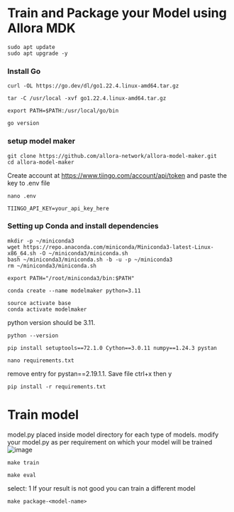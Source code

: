 # Train and Package your Model using Allora MDK

```
sudo apt update
sudo apt upgrade -y
```

### Install Go

```
curl -OL https://go.dev/dl/go1.22.4.linux-amd64.tar.gz
```
```
tar -C /usr/local -xvf go1.22.4.linux-amd64.tar.gz
```
```
export PATH=$PATH:/usr/local/go/bin
```
```
go version
```

### setup model maker

```
git clone https://github.com/allora-network/allora-model-maker.git
cd allora-model-maker
```
Create account at https://www.tiingo.com/account/api/token and paste the key to .env file
```
nano .env
```
```
TIINGO_API_KEY=your_api_key_here
```

### Setting up Conda and install dependencies

```
mkdir -p ~/miniconda3
wget https://repo.anaconda.com/miniconda/Miniconda3-latest-Linux-x86_64.sh -O ~/miniconda3/miniconda.sh
bash ~/miniconda3/miniconda.sh -b -u -p ~/miniconda3
rm ~/miniconda3/miniconda.sh
```
```
export PATH="/root/miniconda3/bin:$PATH"
```
```
conda create --name modelmaker python=3.11
```
```
source activate base
conda activate modelmaker
```
python version should be 3.11.
```
python --version
```
```
pip install setuptools==72.1.0 Cython==3.0.11 numpy==1.24.3 pystan
```
```
nano requirements.txt
```
remove entry for pystan==2.19.1.1. Save file ctrl+x then y
```
pip install -r requirements.txt
```

# Train model

model.py placed inside model directory for each type of models. modify your model.py as per requirement on which your model will be trained
![image](https://github.com/user-attachments/assets/73b0e112-06d6-497f-8430-efa66d5b2c70)

```
make train

make eval
```
select: 1
If your result is not good you can train a different model
```
make package-<model-name>
```
